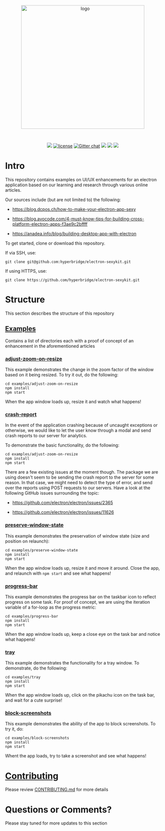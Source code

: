 <div align="center">
  <br>

  <a href="https://hyperbridge.org/"><img src="https://hyperbridge.org/img/blockhub-logo_brand-color-h.png" width="400" alt="logo"></a>

  <br>

  [![](https://img.shields.io/discord/458332417909063682.svg)](https://discord.gg/P4NSgQf) [![license](https://img.shields.io/hexpm/l/plug.svg)](https://github.com/hyperbridge/electron-sexykit/blob/master/LICENSE.md) [![Gitter chat](https://img.shields.io/gitter/room/Hyperbridge/Lobby.svg)](https://gitter.im/Hyperbridge/Lobby) [![](https://img.shields.io/badge/telegram-group-blue.svg)](https://t.me/hyperbridgechat) [![](https://img.shields.io/badge/discord-server-brightgreen.svg)](https://discord.gg/wVMTjEb) [![](https://img.shields.io/badge/twitter-%40hyperbridge-blue.svg)](https://twitter.com/@hyperbridge)
</div>

# Intro

This repository contains examples on UI/UX enhancements for an electron application based on our learning and research through various online articles. 

Our sources include (but are not limited to) the following:

- https://blog.dcpos.ch/how-to-make-your-electron-app-sexy

- https://blog.avocode.com/4-must-know-tips-for-building-cross-platform-electron-apps-f3ae9c2bffff

- https://anadea.info/blog/building-desktop-app-with-electron

To get started, clone or download this repository.

If via SSH, use:

`git clone git@github.com:hyperbridge/electron-sexykit.git`<br/> 

If using HTTPS, use:

`git clone https://github.com/hyperbridge/electron-sexykit.git`<br/> 

# Structure

This section describes the structure of this repository


## [Examples](examples)

Contains a list of directories each with a proof of concept of an enhancement in the aforementioned articles

### [adjust-zoom-on-resize](examples/adjust-zoom-on-resize)

This example demonstrates the change in the zoom factor of the window based on it being resized. To try it out, do the following:

`cd examples/adjust-zoom-on-resize`<br/> 
`npm install`<br/>
`npm start`<br/>

When the app window loads up, resize it and watch what happens!

### [crash-report](examples/crash-report)

In the event of the application crashing because of uncaught exceptions or otherwise, we would like to let the user know through a modal and send crash reports to our server for analytics. 

To demonstrate the basic functionality, do the following: 

`cd examples/adjust-zoom-on-resize`<br/> 
`npm install`<br/>
`npm start`<br/>

There are a few existing issues at the moment though. The package we are using doesn't seem to be sending the crash report to the server for some reason. In that case, we might need to detect the type of error, and send over the reports using POST requests to our servers. Have a look at the following GitHub issues surrounding the topic:

- https://github.com/electron/electron/issues/2365

- https://github.com/electron/electron/issues/11626
 
### [preserve-window-state](examples/preserve-window-state)

This example demonstrates the preservation of window state (size and position on relaunch):

`cd examples/preserve-window-state`<br/> 
`npm install`<br/>
`npm start`<br/>

When the app window loads up, resize it and move it around. Close the app, and relaunch with `npm start` and see what happens!

### [progress-bar](examples/progress-bar)

This example demonstrates the progress bar on the taskbar icon to reflect progress on some task. For proof of concept, we are using the iteration variable of a for-loop as the progress metric:

`cd examples/progress-bar`<br/> 
`npm install`<br/>
`npm start`<br/>

When the app window loads up, keep a close eye on the task bar and notice what happens!

### [tray](examples/tray)

This example demonstrates the functionality for a tray window. To demonstrate, do the following:

`cd examples/tray`<br/> 
`npm install`<br/>
`npm start`<br/>

When the app window loads up, click on the pikachu icon on the task bar, and wait for a cute surprise!

### [block-screenshots](examples/block-screenshots)

This example demonstrates the ability of the app to block screenshots. To try it, do:

`cd examples/block-screenshots`<br/> 
`npm install`<br/>
`npm start`<br/>

Whent the app loads, try to take a screenshot and see what happens!

# [Contributing](CONTRIBUTING.md)

Please review [CONTRIBUTING.md](CONTRIBUTING.md) for more details


# Questions or Comments?

Please stay tuned for more updates to this section
